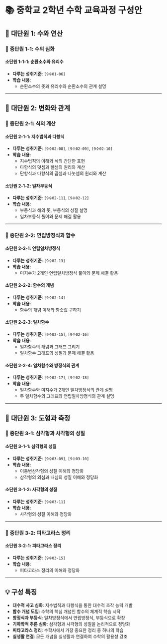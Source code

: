 # 📚 중학교 2학년 수학 교육과정 구성안

## 🎯 **대단원 1: 수와 연산**

### 📖 **중단원 1-1: 수의 심화**

#### **소단원 1-1-1: 순환소수와 유리수**
- **다루는 성취기준**: `[9수01-06]`
- **학습 내용**:
    - 순환소수의 뜻과 유리수와 순환소수의 관계 설명

---

## 🔄 **대단원 2: 변화와 관계**

### 📖 **중단원 2-1: 식의 계산**

#### **소단원 2-1-1: 지수법칙과 다항식**
- **다루는 성취기준**: `[9수02-08]`, `[9수02-09]`, `[9수02-10]`
- **학습 내용**:
    - 지수법칙의 이해와 식의 간단한 표현
    - 다항식의 덧셈과 뺄셈의 원리와 계산
    - 단항식과 다항식의 곱셈과 나눗셈의 원리와 계산

#### **소단원 2-1-2: 일차부등식**
- **다루는 성취기준**: `[9수02-11]`, `[9수02-12]`
- **학습 내용**:
    - 부등식과 해의 뜻, 부등식의 성질 설명
    - 일차부등식 풀이와 문제 해결 활용

---

### 📖 **중단원 2-2: 연립방정식과 함수**

#### **소단원 2-2-1: 연립일차방정식**
- **다루는 성취기준**: `[9수02-13]`
- **학습 내용**:
    - 미지수가 2개인 연립일차방정식 풀이와 문제 해결 활용

#### **소단원 2-2-2: 함수의 개념**
- **다루는 성취기준**: `[9수02-14]`
- **학습 내용**:
    - 함수의 개념 이해와 함숫값 구하기

#### **소단원 2-2-3: 일차함수**
- **다루는 성취기준**: `[9수02-15]`, `[9수02-16]`
- **학습 내용**:
    - 일차함수의 개념과 그래프 그리기
    - 일차함수 그래프의 성질과 문제 해결 활용

#### **소단원 2-2-4: 일차함수와 방정식의 관계**
- **다루는 성취기준**: `[9수02-17]`, `[9수02-18]`
- **학습 내용**:
    - 일차함수와 미지수가 2개인 일차방정식의 관계 설명
    - 두 일차함수의 그래프와 연립일차방정식의 관계 설명

---

## 📐 **대단원 3: 도형과 측정**

### 📖 **중단원 3-1: 삼각형과 사각형의 성질**

#### **소단원 3-1-1: 삼각형의 성질**
- **다루는 성취기준**: `[9수03-09]`, `[9수03-10]`
- **학습 내용**:
    - 이등변삼각형의 성질 이해와 정당화
    - 삼각형의 외심과 내심의 성질 이해와 정당화

#### **소단원 3-1-2: 사각형의 성질**
- **다루는 성취기준**: `[9수03-11]`
- **학습 내용**:
    - 사각형의 성질 이해와 정당화

---

### 📖 **중단원 3-2: 피타고라스 정리**

#### **소단원 3-2-1: 피타고라스 정리**
- **다루는 성취기준**: `[9수03-15]`
- **학습 내용**:
    - 피타고라스 정리의 이해와 정당화

---

## 💡 **구성 특징**
- **대수적 사고 심화**: 지수법칙과 다항식을 통한 대수적 조작 능력 개발
- **함수 개념 도입**: 수학의 핵심 개념인 함수의 체계적 학습 시작
- **방정식과 부등식**: 일차방정식에서 연립방정식, 부등식으로 확장
- **기하학적 추론 심화**: 삼각형과 사각형의 성질을 논리적으로 정당화
- **피타고라스 정리**: 수학사에서 가장 중요한 정리 중 하나의 학습
- **실생활 연결**: 모든 개념을 실생활과 연결하여 수학의 활용성 강조